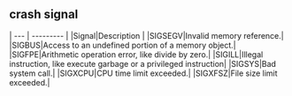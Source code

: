 ## crash signal
| --- | --------- |
|Signal|Description |
|SIGSEGV|Invalid memory reference.|
|SIGBUS|Access to an undefined portion of a memory object.|
|SIGFPE|Arithmetic operation error, like divide by zero.|
|SIGILL|Illegal instruction, like execute garbage or a privileged instruction|
|SIGSYS|Bad system call.|
|SIGXCPU|CPU time limit exceeded.|
|SIGXFSZ|File size limit exceeded.|
